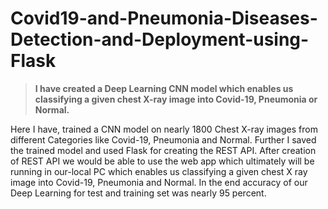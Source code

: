 # Covid19-and-Pneumonia-Diseases-Detection-and-Deployment-using-Flask
>**I have created a Deep Learning CNN model which enables us classifying a given chest X-ray image into Covid-19, Pneumonia or Normal.**

Here I have, trained a CNN model on nearly 1800 Chest X-ray images from different Categories like Covid-19, Pneumonia and Normal. Further I saved the trained model and used Flask for creating the REST API. After creation of REST API we would be able to use the web app which ultimately will be running in our-local PC which enables us classifying a given chest X ray image into Covid-19, Pneumonia and Normal. In the end accuracy of our Deep Learning for test and training set was nearly 95 percent.


